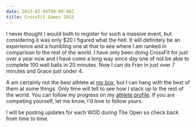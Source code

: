```yaml
---
date: 2013-03-06T00:00:00Z
title: CrossFit Games 2013
---
```


I never thought I would both to register for such a massive event, but considering it was only $20 I figured what the hell. It will definitely be an experience and a humbling one at that to see where I am ranked in comparison to the rest of the world. I have only been doing CrossFit for just over a year now and I have come a long way since day one of not be able to complete 100 wall balls in 20 minutes. Now I can do Fran in just over 7 minutes and Grace just under 4.

A am certainly not the best athlete at [my box](http://games.crossfit.com/affiliate/1765), but I can hang with the best of them at some things. Only time will tell to see how I stack up to the rest of the world. You can follow my progress on my [athlete profile](http://games.crossfit.com/athlete/109544). If you are competing yourself, let me know, I'd love to follow yours.

I will be posting updates for each WOD during The Open so check back from time to time.
